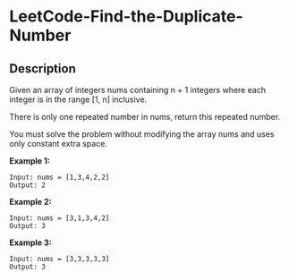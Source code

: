 # LeetCode-Find-the-Duplicate-Number

## Description

Given an array of integers nums containing n + 1 integers where each integer is in the range [1, n] inclusive.

There is only one repeated number in nums, return this repeated number.

You must solve the problem without modifying the array nums and uses only constant extra space.

 

**Example 1:**

```
Input: nums = [1,3,4,2,2]
Output: 2
```
**Example 2:**

```
Input: nums = [3,1,3,4,2]
Output: 3
```
**Example 3:**
```
Input: nums = [3,3,3,3,3]
Output: 3
 ```

